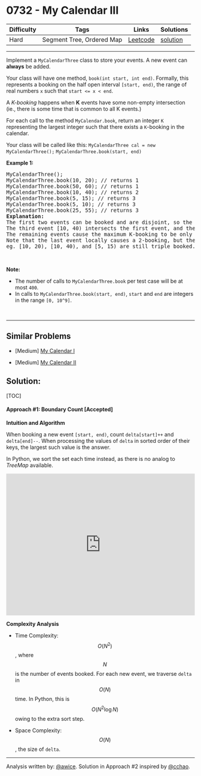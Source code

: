# 0732 - My Calendar III

Difficulty  | Tags | Links | Solutions
----------- | ---- | ----- | -----
Hard | Segment Tree, Ordered Map | [Leetcode](https://leetcode.com/problems/my-calendar-iii) | [solution](https://leetcode.com/problems/my-calendar-iii/solution/)


-----------

<p>Implement a <code>MyCalendarThree</code> class to store your events. A new event can <b>always</b> be added.</p>

<p>Your class will have one method, <code>book(int start, int end)</code>. Formally, this represents a booking on the half open interval <code>[start, end)</code>, the range of real numbers <code>x</code> such that <code>start &lt;= x &lt; end</code>.</p>

<p>A <i>K-booking</i> happens when <b>K</b> events have some non-empty intersection (ie., there is some time that is common to all K events.)</p>

<p>For each call to the method <code>MyCalendar.book</code>, return an integer <code>K</code> representing the largest integer such that there exists a <code>K</code>-booking in the calendar.</p>
Your class will be called like this: <code>MyCalendarThree cal = new MyCalendarThree();</code> <code>MyCalendarThree.book(start, end)</code>

<p><b>Example 1:</b></p>

<pre>
MyCalendarThree();
MyCalendarThree.book(10, 20); // returns 1
MyCalendarThree.book(50, 60); // returns 1
MyCalendarThree.book(10, 40); // returns 2
MyCalendarThree.book(5, 15); // returns 3
MyCalendarThree.book(5, 10); // returns 3
MyCalendarThree.book(25, 55); // returns 3
<b>Explanation:</b> 
The first two events can be booked and are disjoint, so the maximum K-booking is a 1-booking.
The third event [10, 40) intersects the first event, and the maximum K-booking is a 2-booking.
The remaining events cause the maximum K-booking to be only a 3-booking.
Note that the last event locally causes a 2-booking, but the answer is still 3 because
eg. [10, 20), [10, 40), and [5, 15) are still triple booked.
</pre>

<p>&nbsp;</p>

<p><b>Note:</b></p>

<ul>
	<li>The number of calls to <code>MyCalendarThree.book</code> per test case will be at most <code>400</code>.</li>
	<li>In calls to <code>MyCalendarThree.book(start, end)</code>, <code>start</code> and <code>end</code> are integers in the range <code>[0, 10^9]</code>.</li>
</ul>

<p>&nbsp;</p>

-----------


## Similar Problems

- [Medium] [My Calendar I](my-calendar-i)

- [Medium] [My Calendar II](my-calendar-ii)




## Solution:

[TOC]

#### Approach #1: Boundary Count [Accepted]

**Intuition and Algorithm**

When booking a new event `[start, end)`, count `delta[start]++` and `delta[end]--`.  When processing the values of `delta` in sorted order of their keys, the largest such value is the answer.

In Python, we sort the set each time instead, as there is no analog to *TreeMap* available.

<iframe src="https://leetcode.com/playground/yJnnXvTf/shared" frameBorder="0" width="100%" height="378" name="yJnnXvTf"></iframe>


**Complexity Analysis**

* Time Complexity: $$O(N^2)$$, where $$N$$ is the number of events booked.  For each new event, we traverse `delta` in $$O(N)$$ time.  In Python, this is $$O(N^2 \log N)$$ owing to the extra sort step.

* Space Complexity: $$O(N)$$, the size of `delta`.

---

Analysis written by: [@awice](https://leetcode.com/awice).  Solution in Approach #2 inspired by [@cchao](https://discuss.leetcode.com/topic/111276/simplified-winner-s-solution).
